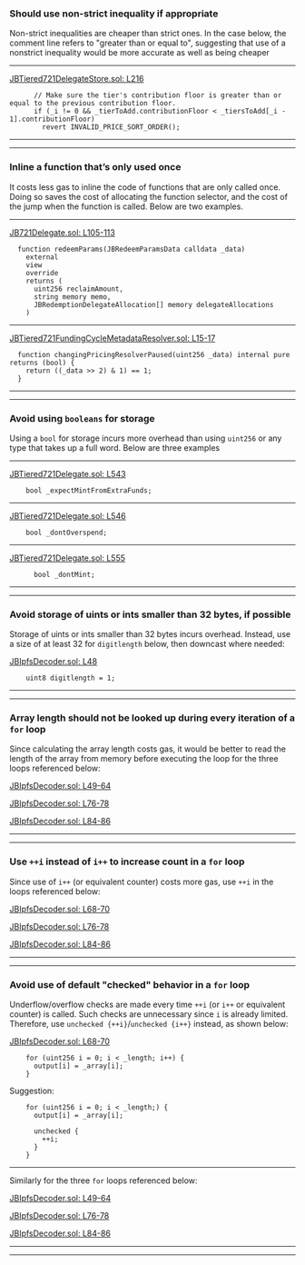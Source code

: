 ### Should use non-strict inequality if appropriate
Non-strict inequalities are cheaper than strict ones. In the case below, the comment line refers to "greater than or equal to", suggesting that use of a nonstrict inequality would be more accurate as well as being cheaper
___
[JBTiered721DelegateStore.sol: L216](https://github.com/jbx-protocol/juice-nft-rewards/blob/f9893b1497098241dd3a664956d8016ff0d0efd0/contracts/JBTiered721DelegateStore.sol#L663-L665)
```solidity
      // Make sure the tier's contribution floor is greater than or equal to the previous contribution floor.
      if (_i != 0 && _tierToAdd.contributionFloor < _tiersToAdd[_i - 1].contributionFloor)
        revert INVALID_PRICE_SORT_ORDER();
```
___
___

### Inline a function that’s only used once
It costs less gas to inline the code of functions that are only called once. Doing so saves the cost of allocating the function selector, and the cost of the jump when the function is called. Below are two examples.
___
[JB721Delegate.sol: L105-113](https://github.com/jbx-protocol/juice-nft-rewards/blob/f9893b1497098241dd3a664956d8016ff0d0efd0/contracts/abstract/JB721Delegate.sol#L105-L113)
```solidity
  function redeemParams(JBRedeemParamsData calldata _data)
    external
    view
    override
    returns (
      uint256 reclaimAmount,
      string memory memo,
      JBRedemptionDelegateAllocation[] memory delegateAllocations
    )
```
___
[JBTiered721FundingCycleMetadataResolver.sol: L15-17](https://github.com/jbx-protocol/juice-nft-rewards/blob/f9893b1497098241dd3a664956d8016ff0d0efd0/contracts/libraries/JBTiered721FundingCycleMetadataResolver.sol#L15-L17)
```solidity
  function changingPricingResolverPaused(uint256 _data) internal pure returns (bool) {
    return ((_data >> 2) & 1) == 1;
  }
```
___
___

### Avoid using `booleans` for storage
Using a `bool` for storage incurs more overhead than using `uint256` or any type that takes up a full word. Below are three examples
___
[JBTiered721Delegate.sol: L543](https://github.com/jbx-protocol/juice-nft-rewards/blob/f9893b1497098241dd3a664956d8016ff0d0efd0/contracts/JBTiered721Delegate.sol#L543)
```solidity
    bool _expectMintFromExtraFunds;
```
___
[JBTiered721Delegate.sol: L546](https://github.com/jbx-protocol/juice-nft-rewards/blob/f9893b1497098241dd3a664956d8016ff0d0efd0/contracts/JBTiered721Delegate.sol#L546)
```solidity
    bool _dontOverspend;
```
___
[JBTiered721Delegate.sol: L555](https://github.com/jbx-protocol/juice-nft-rewards/blob/f9893b1497098241dd3a664956d8016ff0d0efd0/contracts/JBTiered721Delegate.sol#L555)
```solidity
      bool _dontMint;
```
___
___


### Avoid storage of uints or ints smaller than 32 bytes, if possible
Storage of uints or ints smaller than 32 bytes incurs overhead. Instead, use a size of at least 32 for `digitlength` below, then downcast where needed:

[JBIpfsDecoder.sol: L48](https://github.com/jbx-protocol/juice-nft-rewards/blob/f9893b1497098241dd3a664956d8016ff0d0efd0/contracts/libraries/JBIpfsDecoder.sol#L48)
```solidity
    uint8 digitlength = 1;
```
___
___


### Array length should not be looked up during every iteration of a `for` loop
Since calculating the array length costs gas, it would be better to read the length of the array from memory before executing the loop for the three loops referenced below:

[JBIpfsDecoder.sol: L49-64](https://github.com/jbx-protocol/juice-nft-rewards/blob/f9893b1497098241dd3a664956d8016ff0d0efd0/contracts/libraries/JBIpfsDecoder.sol#L49-L64)

[JBIpfsDecoder.sol: L76-78](https://github.com/jbx-protocol/juice-nft-rewards/blob/f9893b1497098241dd3a664956d8016ff0d0efd0/contracts/libraries/JBIpfsDecoder.sol#L76-L78)

[JBIpfsDecoder.sol: L84-86](https://github.com/jbx-protocol/juice-nft-rewards/blob/f9893b1497098241dd3a664956d8016ff0d0efd0/contracts/libraries/JBIpfsDecoder.sol#L84-L86)
___
___

### Use `++i` instead of `i++` to increase count in a `for` loop
Since use of  `i++` (or equivalent counter) costs more gas, use `++i` in the loops referenced below: 

[JBIpfsDecoder.sol: L68-70](https://github.com/jbx-protocol/juice-nft-rewards/blob/f9893b1497098241dd3a664956d8016ff0d0efd0/contracts/libraries/JBIpfsDecoder.sol#L68-L70)

[JBIpfsDecoder.sol: L76-78](https://github.com/jbx-protocol/juice-nft-rewards/blob/f9893b1497098241dd3a664956d8016ff0d0efd0/contracts/libraries/JBIpfsDecoder.sol#L76-L78)

[JBIpfsDecoder.sol: L84-86](https://github.com/jbx-protocol/juice-nft-rewards/blob/f9893b1497098241dd3a664956d8016ff0d0efd0/contracts/libraries/JBIpfsDecoder.sol#L84-L86)
___
___

### Avoid use of default "checked" behavior in a `for` loop
Underflow/overflow checks are made every time `++i` (or `i++` or equivalent counter) is called. Such checks are unnecessary since `i` is already limited. Therefore, use `unchecked {++i}`/`unchecked {i++}` instead, as shown below:

[JBIpfsDecoder.sol: L68-70](https://github.com/jbx-protocol/juice-nft-rewards/blob/f9893b1497098241dd3a664956d8016ff0d0efd0/contracts/libraries/JBIpfsDecoder.sol#L68-L70)
```solidity
    for (uint256 i = 0; i < _length; i++) {
      output[i] = _array[i];
    }
```
Suggestion:
```solidity
    for (uint256 i = 0; i < _length;) {
      output[i] = _array[i];

      unchecked {
        ++i;
      }
    }
```
___

Similarly for the three `for` loops referenced below:

[JBIpfsDecoder.sol: L49-64](https://github.com/jbx-protocol/juice-nft-rewards/blob/f9893b1497098241dd3a664956d8016ff0d0efd0/contracts/libraries/JBIpfsDecoder.sol#L49-L64)

[JBIpfsDecoder.sol: L76-78](https://github.com/jbx-protocol/juice-nft-rewards/blob/f9893b1497098241dd3a664956d8016ff0d0efd0/contracts/libraries/JBIpfsDecoder.sol#L76-L78)

[JBIpfsDecoder.sol: L84-86](https://github.com/jbx-protocol/juice-nft-rewards/blob/f9893b1497098241dd3a664956d8016ff0d0efd0/contracts/libraries/JBIpfsDecoder.sol#L84-L86)
___
___